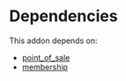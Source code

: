 # Dependencies

This addon depends on:

- [point_of_sale](../../odoo-bringout-oca-ocb-point_of_sale)
- [membership](../../odoo-bringout-oca-ocb-membership)
